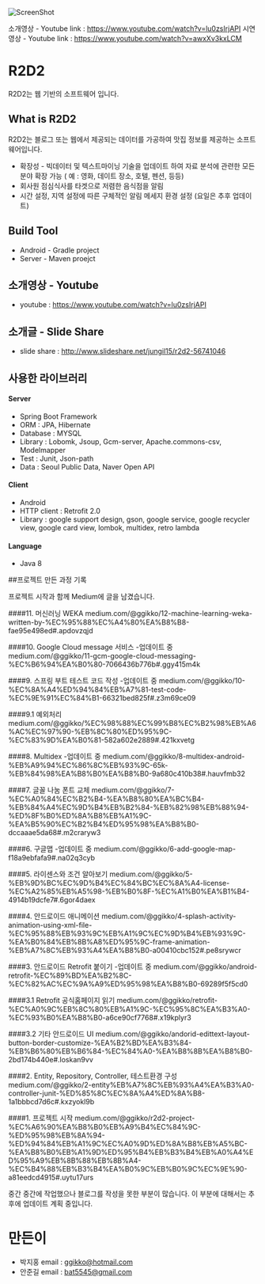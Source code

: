![ScreenShot](https://github.com/ggikkoPark/R2D2/blob/master/Android/R2D2/app/src/main/res/mipmap-xxxhdpi/r2d2_logo.png?raw=true)

소개영상 - Youtube link : https://www.youtube.com/watch?v=lu0zsIrjAPI
시연영상 - Youtube link : https://www.youtube.com/watch?v=awxXv3kxLCM

# R2D2
R2D2는 웹 기반의 소프트웨어 입니다. 

## What is R2D2
R2D2는 블로그 또는 웹에서 제공되는 데이터를 가공하여 맛집 정보를 제공하는 소프트웨어입니다.
+ 확장성 - 빅데이터 및 텍스트마이닝 기술을 업데이트 하여 자료 분석에 관련한 모든 분야 확장 가능 ( 예 : 영화, 데이트 장소, 호텔, 펜션, 등등)
+ 회사원 점심식사를 타겟으로 저렴한 음식점을 알림
+ 시간 설정, 지역 설정에 따른 구체적인 알림 메세지 환경 설정 (요일은 추후 업데이트)

## Build Tool 
+ Android - Gradle project
+ Server - Maven proejct

## 소개영상 - Youtube
+ youtube : https://www.youtube.com/watch?v=lu0zsIrjAPI

## 소개글 - Slide Share
+ slide share : http://www.slideshare.net/jungil15/r2d2-56741046

## 사용한 라이브러리
#### Server
+ Spring Boot Framework
+ ORM : JPA, Hibernate
+ Database : MYSQL
+ Library : Lobomk, Jsoup, Gcm-server, Apache.commons-csv, Modelmapper
+ Test : Junit, Json-path
+ Data : Seoul Public Data, Naver Open API

#### Client
+ Android
+ HTTP client : Retrofit 2.0
+ Library : google support design, gson, google service, google recycler view, google card view, lombok, multidex, retro lambda 

#### Language
+ Java 8

##프로젝트 만든 과정 기록

프로젝트 시작과 함께 Medium에 글을 남겼습니다.

####11. 머신러닝 WEKA 
medium.com/@ggikko/12-machine-learning-weka-written-by-%EC%95%88%EC%A4%80%EA%B8%B8-fae95e498ed#.apdovzqjd

####10. Google Cloud message 서비스 -업데이트 중
medium.com/@ggikko/11-gcm-google-cloud-messaging-%EC%B6%94%EA%B0%80-7066436b776b#.ggy415m4k

####9. 스프링 부트 테스트 코드 작성 -업데이트 중
medium.com/@ggikko/10-%EC%8A%A4%ED%94%84%EB%A7%81-test-code-%EC%9E%91%EC%84%B1-66321bed825f#.z3m69ce09

####9.1 예외처리
medium.com/@ggikko/%EC%98%88%EC%99%B8%EC%B2%98%EB%A6%AC%EC%97%90-%EB%8C%80%ED%95%9C-%EC%83%9D%EA%B0%81-582a602e2889#.421kxvetg

####8. Multidex -업데이트 중
medium.com/@ggikko/8-multidex-android-%EB%A9%94%EC%86%8C%EB%93%9C-65k-%EB%84%98%EA%B8%B0%EA%B8%B0-9a680c410b38#.hauvfmb32

####7. 글꼴 나눔 폰트 교체
medium.com/@ggikko/7-%EC%A0%84%EC%B2%B4-%EA%B8%80%EA%BC%B4-%EB%84%A4%EC%9D%B4%EB%B2%84-%EB%82%98%EB%88%94-%ED%8F%B0%ED%8A%B8%EB%A1%9C-%EA%B5%90%EC%B2%B4%ED%95%98%EA%B8%B0-dccaaae5da68#.m2craryw3

####6. 구글맵 -업데이트 중
medium.com/@ggikko/6-add-google-map-f18a9ebfafa9#.na02q3cyb

####5. 라이센스와 조건 알아보기
medium.com/@ggikko/5-%EB%9D%BC%EC%9D%B4%EC%84%BC%EC%8A%A4-license-%EC%A2%85%EB%A5%98-%EB%B0%8F-%EC%A1%B0%EA%B1%B4-4914b19dcfe7#.6gor4daex

####4. 안드로이드 애니메이션
medium.com/@ggikko/4-splash-activity-animation-using-xml-file-%EC%95%88%EB%93%9C%EB%A1%9C%EC%9D%B4%EB%93%9C-%EA%B0%84%EB%8B%A8%ED%95%9C-frame-animation-%EB%A7%8C%EB%93%A4%EA%B8%B0-a00410cbc152#.pe8srywcr

####3. 안드로이드 Retrofit 붙이기 -업데이트 중
medium.com/@ggikko/android-retrofit-%EC%89%BD%EA%B2%8C-%EC%82%AC%EC%9A%A9%ED%95%98%EA%B8%B0-69289f5f5cd0

####3.1 Retrofit 공식홈페이지 읽기
medium.com/@ggikko/retrofit-%EC%A0%9C%EB%8C%80%EB%A1%9C-%EC%95%8C%EA%B3%A0-%EC%93%B0%EA%B8%B0-a6ce90cf7768#.x19kplyr3

####3.2 기타 안드로이드 UI
medium.com/@ggikko/andorid-edittext-layout-button-border-customize-%EA%B2%BD%EA%B3%84-%EB%B6%80%EB%B6%84-%EC%84%A0-%EA%B8%8B%EA%B8%B0-2bd174b440e#.loskan9vv

####2. Entity, Repository, Controller, 테스트환경 구성
medium.com/@ggikko/2-entity%EB%A7%8C%EB%93%A4%EA%B3%A0-controller-junit-%ED%85%8C%EC%8A%A4%ED%8A%B8-1a1bbbcd7d6c#.kxzyokl9b

####1. 프로젝트 시작
medium.com/@ggikko/r2d2-project-%EC%A6%90%EA%B8%B0%EB%A9%B4%EC%84%9C-%ED%95%98%EB%8A%94-%ED%94%84%EB%A1%9C%EC%A0%9D%ED%8A%B8%EB%A5%BC-%EA%B8%B0%EB%A1%9D%ED%95%B4%EB%B3%B4%EB%A0%A4%ED%95%A9%EB%8B%88%EB%8B%A4-%EC%B4%88%EB%B3%B4%EA%B0%9C%EB%B0%9C%EC%9E%90-a81eedcd4915#.uytu17urs


중간 중간에 작업했으나 블로그를 작성을 못한 부분이 많습니다. 이 부분에 대해서는 추후에 업데이트 계획 중입니다.

# 만든이
+ 박지홍 email : ggikko@hotmail.com
+ 안준길 email : bat5545@gmail.com

